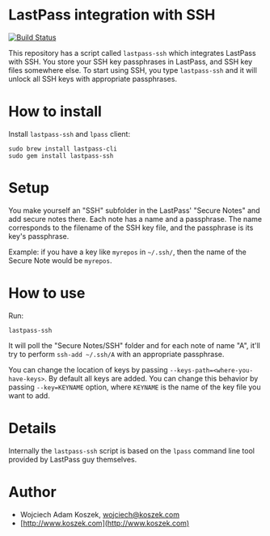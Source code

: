 # LastPass integration with SSH

[![Build Status](https://travis-ci.org/wkoszek/lastpass-ssh.svg?branch=master)](https://travis-ci.org/wkoszek/lastpass-ssh)

This repository has a script called `lastpass-ssh` which integrates LastPass
with SSH. You store your SSH key passphrases in LastPass, and SSH key files
somewhere else. To start using SSH, you type `lastpass-ssh` and it will
unlock all SSH keys with appropriate passphrases.

# How to install

Install `lastpass-ssh` and `lpass` client:

	sudo brew install lastpass-cli
	sudo gem install lastpass-ssh

# Setup

You make yourself an "SSH" subfolder in the LastPass' "Secure Notes" and add
secure notes there. Each note has a name and a passphrase. The name
corresponds to the filename of the SSH key file, and the passphrase is its
key's passphrase.

Example: if you have a key like `myrepos` in `~/.ssh/`, then the name of the
Secure Note would be `myrepos`.

# How to use

Run:

	lastpass-ssh

It will poll the "Secure Notes/SSH" folder and for each note of name "A",
it'll try to perform `ssh-add ~/.ssh/A` with an appropriate passphrase.

You can change the location of keys by passing
`--keys-path=<where-you-have-keys>`.  By default all keys are added.  You
can change this behavior by passing `--key=KEYNAME` option, where `KEYNAME`
is the name of the key file you want to add.

# Details

Internally the `lastpass-ssh` script is based on the `lpass` command line
tool provided by LastPass guy themselves.


# Author

- Wojciech Adam Koszek, [wojciech@koszek.com](mailto:wojciech@koszek.com)
- [http://www.koszek.com](http://www.koszek.com)
